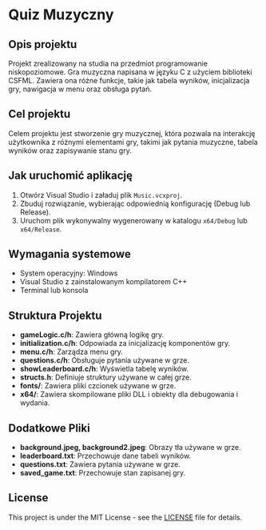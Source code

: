 # Quiz Muzyczny

## Opis projektu
Projekt zrealizowany na studia na przedmiot programowanie niskopoziomowe. Gra muzyczna napisana w języku C z użyciem biblioteki CSFML. Zawiera ona różne funkcje, takie jak tabela wyników, inicjalizacja gry, nawigacja w menu oraz obsługa pytań.

## Cel projektu
Celem projektu jest stworzenie gry muzycznej, która pozwala na interakcję użytkownika z różnymi elementami gry, takimi jak pytania muzyczne, tabela wyników oraz zapisywanie stanu gry.

## Jak uruchomić aplikację
1. Otwórz Visual Studio i załaduj plik `Music.vcxproj`.
2. Zbuduj rozwiązanie, wybierając odpowiednią konfigurację (Debug lub Release).
3. Uruchom plik wykonywalny wygenerowany w katalogu `x64/Debug` lub `x64/Release`.

## Wymagania systemowe
- System operacyjny: Windows
- Visual Studio z zainstalowanym kompilatorem C++
- Terminal lub konsola

## Struktura Projektu

- **gameLogic.c/h**: Zawiera główną logikę gry.
- **initialization.c/h**: Odpowiada za inicjalizację komponentów gry.
- **menu.c/h**: Zarządza menu gry.
- **questions.c/h**: Obsługuje pytania używane w grze.
- **showLeaderboard.c/h**: Wyświetla tabelę wyników.
- **structs.h**: Definiuje struktury używane w całej grze.
- **fonts/**: Zawiera pliki czcionek używane w grze.
- **x64/**: Zawiera skompilowane pliki DLL i obiekty dla debugowania i wydania.

## Dodatkowe Pliki

- **background.jpeg, background2.jpeg**: Obrazy tła używane w grze.
- **leaderboard.txt**: Przechowuje dane tabeli wyników.
- **questions.txt**: Zawiera pytania używane w grze.
- **saved_game.txt**: Przechowuje stan zapisanej gry.

## License

This project is under the MIT License - see the [LICENSE](./LICENSE) file for details.